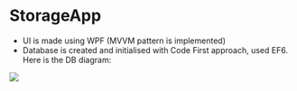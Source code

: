# StorageApp
- UI is made using WPF (MVVM pattern is implemented)
- Database is created and initialised with Code First approach, used EF6.
Here is the DB diagram:
<img src="https://github.com/ChernyHleb/StorageApp/edit/master/Resources/DbDiagram.jpg">
